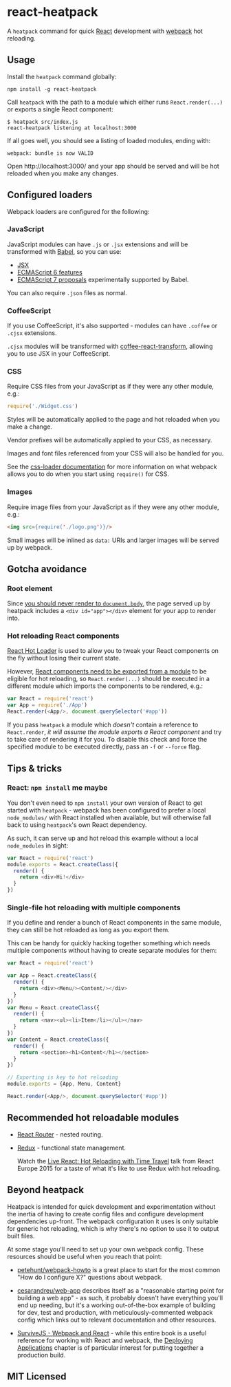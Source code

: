 # react-heatpack

A `heatpack` command for quick [React](https://facebook.github.io/react/) development with [webpack](https://webpack.github.io/) hot reloading.

## Usage

Install the `heatpack` command globally:

```
npm install -g react-heatpack
```

Call `heatpack` with the path to a module which either runs `React.render(...)` or exports a single React component:

```
$ heatpack src/index.js
react-heatpack listening at localhost:3000
```

If all goes well, you should see a listing of loaded modules, ending with:

```
webpack: bundle is now VALID
```

Open http://localhost:3000/ and your app should be served and will be hot reloaded when you make any changes.

## Configured loaders

Webpack loaders are configured for the following:

### JavaScript

JavaScript modules can have `.js` or `.jsx` extensions and will be transformed with [Babel](http://babeljs.io), so you can use:

* [JSX](http://facebook.github.io/react/docs/jsx-in-depth.html)
* [ECMAScript 6 features](http://babeljs.io/docs/learn-es2015/#ecmascript-6-features)
* [ECMAScript 7 proposals](http://babeljs.io/docs/usage/experimental/) experimentally supported by Babel.

You can also require `.json` files as normal.

### CoffeeScript

If you use CoffeeScript, it's also supported - modules can have `.coffee` or `.cjsx` extensions.

`.cjsx` modules will be transformed with [coffee-react-transform](https://github.com/jsdf/coffee-react-transform), allowing you to use JSX in your CoffeeScript.

### CSS

Require CSS files from your JavaScript as if they were any other module, e.g.:

```javascript
require('./Widget.css')
```

Styles will be automatically applied to the page and hot reloaded when you make a change.

Vendor prefixes will be automatically applied to your CSS, as necessary.

Images and font files referenced from your CSS will also be handled for you.

See the [css-loader documentation](https://github.com/webpack/css-loader/) for more information on what webpack allows you to do when you start using `require()` for CSS.

### Images

Require image files from your JavaScript as if they were any other module, e.g.:

```html
<img src={require('./logo.png')}/>
```

Small images will be inlined as `data:` URIs and larger images will be served up by webpack.

## Gotcha avoidance

### Root element

Since [you should never render to `document.body`](https://medium.com/@dan_abramov/two-weird-tricks-that-fix-react-7cf9bbdef375#486f), the page served up by heatpack includes a `<div id="app"></div>` element for your app to render into.

### Hot reloading React components

[React Hot Loader](https://github.com/gaearon/react-hot-loader) is used to allow you to tweak your React components on the fly without losing their current state.

However, [React components need to be exported from a module](https://github.com/gaearon/react-hot-loader/blob/master/docs/Troubleshooting.md#the-following-modules-couldnt-be-hot-updated-they-would-need-a-full-reload) to be eligible for hot reloading, so `React.render(...)` should be executed in a different module which imports the components to be rendered, e.g.:

```javascript
var React = require('react')
var App = require('./App')
React.render(<App/>, document.querySelector('#app'))
```

If you pass `heatpack` a module which _doesn't_ contain a reference to `React.render`, _it will assume the module exports a React component_ and try to take care of rendering it for you. To disable this check and force the specified module to be executed directly, pass an `-f` or `--force` flag.

## Tips & tricks

### React: `npm install` me maybe

You don't even need to `npm install` your own version of React to get started with `heatpack` - webpack has been configured to prefer a local `node_modules/` with React installed when available, but will otherwise fall back to using `heatpack`'s own React dependency.

As such, it can serve up and hot reload this example without a local `node_modules` in sight:

```js
var React = require('react')
module.exports = React.createClass({
  render() {
    return <div>Hi!</div>
  }
})
```

### Single-file hot reloading with multiple components

If you define and render a bunch of React components in the same module, they can still be hot reloaded as long as you export them.

This can be handy for quickly hacking together something which needs multiple components without having to create separate modules for them:

```js
var React = require('react')

var App = React.createClass({
  render() {
    return <div><Menu/><Content/></div>
  }
})
var Menu = React.createClass({
  render() {
    return <nav><ul><li>Item</li></ul></nav>
  }
})
var Content = React.createClass({
  render() {
    return <section><h1>Content</h1></section>
  }
})

// Exporting is key to hot reloading
module.exports = {App, Menu, Content}

React.render(<App/>, document.querySelector('#app'))
```

## Recommended hot reloadable modules

* [React Router](https://github.com/rackt/react-router) - nested routing.

* [Redux](https://github.com/gaearon/redux) - functional state management.

  Watch the [Live React: Hot Reloading with Time Travel](https://www.youtube.com/watch?v=xsSnOQynTHs) talk from React Europe 2015 for a taste of what it's like to use Redux with hot reloading.

## Beyond heatpack

Heatpack is intended for quick development and experimentation without the inertia of having to create config files and configure development dependencies up-front. The webpack configuration it uses is only suitable for generic hot reloading, which is why there's no option to use it to output built files.

At some stage you'll need to set up your own webpack config. These resources should be useful when you reach that point:

* [petehunt/webpack-howto](https://github.com/petehunt/webpack-howto) is a great place to start for the most common "How do I configure X?" questions about webpack.

* [cesarandreu/web-app](https://github.com/cesarandreu/web-app) describes itself as a "reasonable starting point for building a web app" - as such, it probably doesn't have everything you'll end up needing, but it's a working out-of-the-box example of building for dev, test and production, with meticulously-commented webpack config which links out to relevant documentation and other resources.

* [SurviveJS - Webpack and React](http://survivejs.com/) - while this entire book is a useful reference for working with React and webpack, the [Deploying Applications](http://survivejs.com/webpack_react/deploying_applications/) chapter is of particular interest for putting together a production build.

## MIT Licensed
